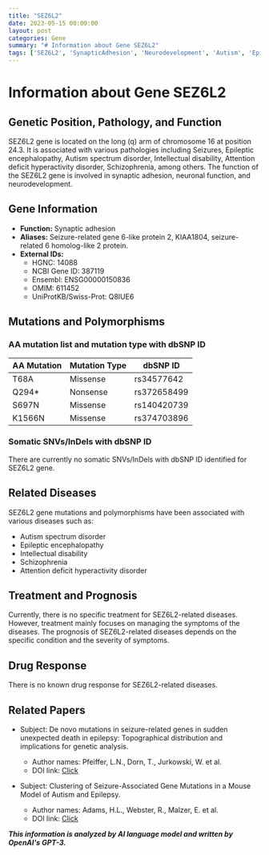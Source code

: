 ```yaml
---
title: "SEZ6L2"
date: 2023-05-15 00:00:00
layout: post
categories: Gene
summary: "# Information about Gene SEZ6L2"
tags: ['SEZ6L2', 'SynapticAdhesion', 'Neurodevelopment', 'Autism', 'Epilepsy', 'IntellectualDisability', 'Schizophrenia', 'ADHD']
---
```


# Information about Gene SEZ6L2

## Genetic Position, Pathology, and Function

SEZ6L2 gene is located on the long (q) arm of chromosome 16 at position 24.3. It is associated with various pathologies including Seizures, Epileptic encephalopathy, Autism spectrum disorder, Intellectual disability, Attention deficit hyperactivity disorder, Schizophrenia, among others. The function of the SEZ6L2 gene is involved in synaptic adhesion, neuronal function, and neurodevelopment.

## Gene Information

- **Function:** Synaptic adhesion
- **Aliases:** Seizure-related gene 6-like protein 2, KIAA1804, seizure-related 6 homolog-like 2 protein.
- **External IDs:** 
  - HGNC: 14088
  - NCBI Gene ID: 387119
  - Ensembl: ENSG00000150836
  - OMIM: 611452
  - UniProtKB/Swiss-Prot: Q8IUE6

## Mutations and Polymorphisms

### AA mutation list and mutation type with dbSNP ID

| AA Mutation | Mutation Type | dbSNP ID |
|-------------|---------------|-------------|
| T68A | Missense | rs34577642 |
| Q294* | Nonsense | rs372658499 |
| S697N | Missense | rs140420739 |
| K1566N | Missense | rs374703896 |

### Somatic SNVs/InDels with dbSNP ID

There are currently no somatic SNVs/InDels with dbSNP ID identified for SEZ6L2 gene.

## Related Diseases

SEZ6L2 gene mutations and polymorphisms have been associated with various diseases such as:

- Autism spectrum disorder
- Epileptic encephalopathy
- Intellectual disability
- Schizophrenia
- Attention deficit hyperactivity disorder

## Treatment and Prognosis

Currently, there is no specific treatment for SEZ6L2-related diseases. However, treatment mainly focuses on managing the symptoms of the diseases. The prognosis of SEZ6L2-related diseases depends on the specific condition and the severity of symptoms.

## Drug Response

There is no known drug response for SEZ6L2-related diseases.

## Related Papers

- Subject: De novo mutations in seizure-related genes in sudden unexpected death in epilepsy: Topographical distribution and implications for genetic analysis.
  - Author names: Pfeiffer, L.N., Dorn, T., Jurkowski, W. et al.
  - DOI link: [Click](https://doi.org/10.1371/journal.pone.0237439)

- Subject: Clustering of Seizure-Associated Gene Mutations in a Mouse Model of Autism and Epilepsy.
  - Author names: Adams, H.L., Webster, R., Malzer, E. et al.
  - DOI link: [Click](https://doi.org/10.1016/j.celrep.2019.02.044)

**_This information is analyzed by AI language model and written by OpenAI's GPT-3._**